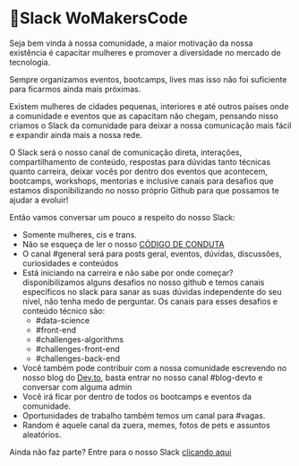 # 🚀Slack WoMakersCode

Seja bem vinda à nossa comunidade, a maior motivação da nossa existência é capacitar mulheres e promover a diversidade no mercado de tecnologia.

Sempre organizamos eventos, bootcamps, lives mas isso não foi suficiente para ficarmos ainda mais próximas.

Existem mulheres de cidades pequenas, interiores e até outros países onde a comunidade e eventos que as capacitam não chegam, pensando nisso criamos o Slack da comunidade para deixar a nossa comunicação mais fácil e expandir ainda mais a nossa rede.

O Slack será o nosso canal de comunicação direta, interações, compartilhamento de conteúdo, respostas para dúvidas tanto técnicas quanto carreira, deixar vocês por dentro dos eventos que acontecem, bootcamps, workshops, mentorias e inclusive canais para desafios que estamos disponibilizando no nosso próprio Github para que possamos te ajudar a evoluir!

Então vamos conversar um pouco a respeito do nosso Slack:

- Somente mulheres, cis e trans.
- Não se esqueça de ler o nosso [CÓDIGO DE CONDUTA](https://github.com/WoMakersCode/codigo-de-conduta)
- O canal #general será para posts geral, eventos, dúvidas, discussões, curiosidades e conteúdos 
- Está iniciando na carreira e não sabe por onde começar? disponibilizamos alguns desafios no nosso github e temos canais específicos no slack para sanar as suas dúvidas independente do seu nível, não tenha medo de perguntar. Os canais para esses desafios e conteúdo técnico são:
  - #data-science
  - #front-end
  - #challenges-algorithms
  - #challenges-front-end
  - #challenges-back-end
- Você também pode contribuir com a nossa comunidade escrevendo no nosso blog do [Dev.to](https://dev.to/womakerscode), basta entrar no nosso canal #blog-devto e conversar com alguma admin
- Você irá ficar por dentro de todos os bootcamps e eventos da comunidade.
- Oportunidades de trabalho também temos um canal para #vagas.
- Random é aquele canal da zuera, memes, fotos de pets e assuntos aleatórios.

Ainda não faz parte? Entre para o nosso Slack [clicando aqui](https://join.slack.com/t/grupo-womakerscode/shared_invite/zt-7mxpprwg-~SUYHAqD58axHzuoSLFUjA)